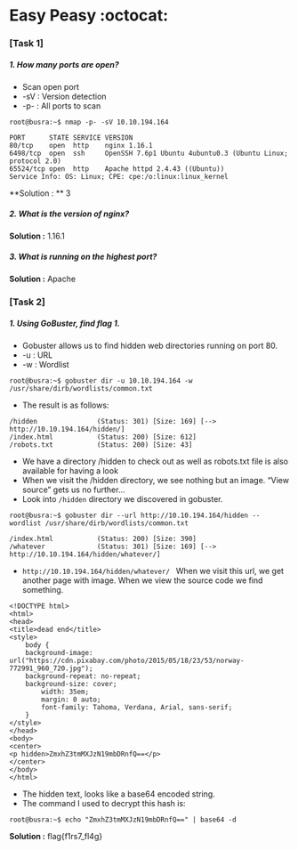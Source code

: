 # Easy Peasy :octocat:

### [Task 1]


#####  1. How many ports are open?
* Scan open port 
* -sV : Version detection
* -p- : All ports to scan

```root@busra:~$ nmap -p- -sV 10.10.194.164```
```
PORT      STATE SERVICE VERSION
80/tcp    open  http    nginx 1.16.1
6498/tcp  open  ssh     OpenSSH 7.6p1 Ubuntu 4ubuntu0.3 (Ubuntu Linux; protocol 2.0)
65524/tcp open  http    Apache httpd 2.4.43 ((Ubuntu))
Service Info: OS: Linux; CPE: cpe:/o:linux:linux_kernel

```


**Solution : ** 3 


#####  2. What is the version of nginx?

**Solution :** 1.16.1


#####  3. What is running on the highest port?

**Solution :** Apache


### [Task 2]


#####  1. Using GoBuster, find flag 1.
* Gobuster allows us to find hidden web directories running on port 80.
* -u : URL
* -w : Wordlist

```root@busra:~$ gobuster dir -u 10.10.194.164 -w /usr/share/dirb/wordlists/common.txt```

* The result is as follows:
```
/hidden               (Status: 301) [Size: 169] [--> http://10.10.194.164/hidden/]
/index.html           (Status: 200) [Size: 612]                                   
/robots.txt           (Status: 200) [Size: 43]                                    

```

* We have a directory /hidden to check out as well as robots.txt file is also available for having a look
* When we visit the /hidden directory, we see nothing but an image. “View source” gets us no further… 
* Look into ```/hidden``` directory we discovered in gobuster.

```root@busra:~$ gobuster dir --url http://10.10.194.164/hidden --wordlist /usr/share/dirb/wordlists/common.txt ```

```
/index.html           (Status: 200) [Size: 390]
/whatever             (Status: 301) [Size: 169] [--> http://10.10.194.164/hidden/whatever/]

```
* ```http://10.10.194.164/hidden/whatever/ ``` When we visit this url, we get another page with image. When we view the source code we find something.

```
<!DOCTYPE html>
<html>
<head>
<title>dead end</title>
<style>
    body {
	background-image: url("https://cdn.pixabay.com/photo/2015/05/18/23/53/norway-772991_960_720.jpg");
	background-repeat: no-repeat;
	background-size: cover;
        width: 35em;
        margin: 0 auto;
        font-family: Tahoma, Verdana, Arial, sans-serif;
    }
</style>
</head>
<body>
<center>
<p hidden>ZmxhZ3tmMXJzN19mbDRnfQ==</p>
</center>
</body>
</html>
```

* The hidden text, looks like a base64 encoded string.
* The command I used to decrypt this hash is: 

``` root@busra:~$ echo "ZmxhZ3tmMXJzN19mbDRnfQ==" | base64 -d  ```

**Solution :** flag{f1rs7_fl4g}
